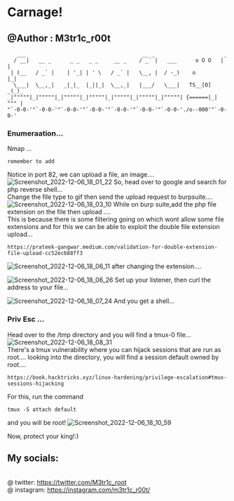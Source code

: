 #  Carnage!
## @Author : M3tr1c_r00t
```
   ___                                     __ _                      _    
  / __|   __ _      _ _   _ _     __ _    / _` |   ___      o O O   | |   
 | (__   / _` |    | '_| | ' \   / _` |   \__, |  / -_)    o        |_|   
  \___|  \__,_|   _|_|_  |_||_|  \__,_|   |___/   \___|   TS__[O]  _(_)_  
_|"""""|_|"""""|_|"""""|_|"""""|_|"""""|_|"""""|_|"""""| {======|_| """ | 
"`-0-0-'"`-0-0-'"`-0-0-'"`-0-0-'"`-0-0-'"`-0-0-'"`-0-0-'./o--000'"`-0-0-' 
```

### Enumeraation...
Nmap ...
```
remember to add
```
Notice in port 82, we can upload a file, an image....
![Screenshot_2022-12-06_18_01_22](https://user-images.githubusercontent.com/99975622/210018860-623d6065-910b-41e9-8672-a66bc6d6d9d1.png)
So, head over to google and search for php reverse shell...
<br> Change the file type to gif then send the upload request to burpsuite....
![Screenshot_2022-12-06_18_03_10](https://user-images.githubusercontent.com/99975622/210019044-f0d1a4bb-abad-4b51-bb76-dcf531653f8c.png)
While on  burp suite,add the php file extension on the file then upload ....
<br> This is because there is some filtering going on which wont allow some file extensions and for this we can be able to exploit the double file extension upload...
```
https://prateek-gangwar.medium.com/validation-for-double-extension-file-upload-cc52ec688ff3
```
![Screenshot_2022-12-06_18_06_11](https://user-images.githubusercontent.com/99975622/210019147-ef4d5b6c-4207-40ea-8b08-20936c66f3af.png)
after changing the extension....

![Screenshot_2022-12-06_18_06_26](https://user-images.githubusercontent.com/99975622/210019450-2e0bc4bb-e813-44f4-b18e-7eae57cd412a.png)
Set up your listener, then curl the address to your file...

![Screenshot_2022-12-06_18_07_24](https://user-images.githubusercontent.com/99975622/210019529-4ca22aaa-da16-47e9-82fd-2776dffd9d7e.png)
And you get a shell...

### Priv Esc ...
Head over to the /tmp directory and you will find a tmux-0 file...
![Screenshot_2022-12-06_18_08_31](https://user-images.githubusercontent.com/99975622/210019875-0a612827-3603-47ac-975d-b204661366d5.png)
<br>There's a tmux vulnerability where you can hijack sessions that are run as root....
looking into the directory, you will find a session default owned by root....
```
https://book.hacktricks.xyz/linux-hardening/privilege-escalation#tmux-sessions-hijacking
```
For this, run the command
```
tmux -S attach default
```
and you will be root!
![Screenshot_2022-12-06_18_10_59](https://user-images.githubusercontent.com/99975622/210019941-01f42524-500f-43fc-96f9-e76c41fb8e47.png)

Now, protect your king!:)
## My socials:
<br>@ twitter: https://twitter.com/M3tr1c_root
<br>@ instagram: https://instagram.com/m3tr1c_r00t/

